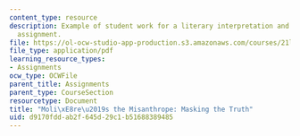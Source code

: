 ```yaml
---
content_type: resource
description: Example of student work for a literary interpretation and close analysis
  assignment.
file: https://ol-ocw-studio-app-production.s3.amazonaws.com/courses/21l-002-foundations-of-western-culture-the-making-of-the-modern-world-spring-2010/d9170fddab2f645d29c1b51688389485_MIT21L_002S10_assn03.pdf
file_type: application/pdf
learning_resource_types:
- Assignments
ocw_type: OCWFile
parent_title: Assignments
parent_type: CourseSection
resourcetype: Document
title: "Moli\xE8re\u2019s the Misanthrope: Masking the Truth"
uid: d9170fdd-ab2f-645d-29c1-b51688389485
---
```

